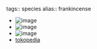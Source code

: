tags:: species
alias:: frankincense

- ![image](https://peach-geographical-bat-397.mypinata.cloud/ipfs/QmfDLN29fmzu5B3XKha3mJX2ec391QPe32i6vfo17YxuF9)
- ![image](https://peach-geographical-bat-397.mypinata.cloud/ipfs/QmV5kKdjXNqEyVScADeVgu2RmHBhcdPkMfniZ6FFwsfr2M)
- ![image](https://peach-geographical-bat-397.mypinata.cloud/ipfs/QmaNg87NdWgqWJFM2fNXPJMa3Pm2LbPWo8xBdRr5d8hbMb)
- [tokopedia](https://www.tokopedia.com/magnificaplants/boswellia-sacra-rooted-cutting-pachycaul-sukulen-koleksi?extParam=ivf%3Dfalse%26src%3Dsearch)